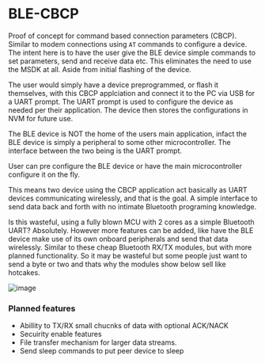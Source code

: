 # BLE-CBCP
Proof of concept for command based connection parameters (CBCP).
Similar to modem connections using `AT` commands to configure a device.
The intent here is to have the user give the BLE device simple commands
to set parameters, send and receive data etc.
This eliminates the need to use the MSDK at all. Aside from initial flashing of the device.

The user would simply have a device preprogrammed, or flash it themselves,  with this CBCP applciation
and connect it to the PC via USB for a UART prompt. The UART prompt is used to configure the device
as needed per their application.
The device then stores the configurations in NVM for future use.

The BLE device is NOT the home of the users main application, infact the BLE device is 
simply a peripheral to some other microcontroller. The interface between the two being is the
UART prompt. 

User can pre configure the BLE device or have the main microcontroller configure it on the fly.

This means two device using the CBCP application act basically as UART devices 
communicating wirelessly, and that is the goal.
A simple interface to send data back and forth with no intimate Bluetooth programing knowledge.

Is this wasteful, using a fully blown MCU with 2 cores as a simple Bluetooth UART? Absolutely.
However more features can be added, like have the BLE device make use of its own onboard peripherals
and send that data wirelessly. Similar to these cheap Bluetooth RX/TX modules, but with more planned functionality.
So it may be wasteful but some people just want to send a byte or two and thats why the modules show below sell like hotcakes.


![image](https://user-images.githubusercontent.com/62710807/211102374-3848f2a3-1bb3-487b-b2ae-0c52b50c4917.png)


### Planned features
- Abillity to TX/RX small chucnks of data with optional ACK/NACK
- Secuirity enable features
- File transfer mechanism for larger data streams.
- Send sleep commands to put peer device to sleep



